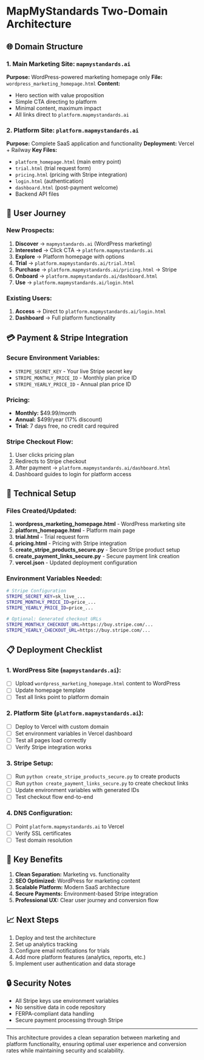 # MapMyStandards Two-Domain Architecture

## 🌐 Domain Structure

### 1. Main Marketing Site: `mapmystandards.ai`
**Purpose:** WordPress-powered marketing homepage only
**File:** `wordpress_marketing_homepage.html`
**Content:**
- Hero section with value proposition
- Simple CTA directing to platform
- Minimal content, maximum impact
- All links direct to `platform.mapmystandards.ai`

### 2. Platform Site: `platform.mapmystandards.ai`
**Purpose:** Complete SaaS application and functionality
**Deployment:** Vercel + Railway
**Key Files:**
- `platform_homepage.html` (main entry point)
- `trial.html` (trial request form)
- `pricing.html` (pricing with Stripe integration)
- `login.html` (authentication)
- `dashboard.html` (post-payment welcome)
- Backend API files

## 🚀 User Journey

### New Prospects:
1. **Discover** → `mapmystandards.ai` (WordPress marketing)
2. **Interested** → Click CTA → `platform.mapmystandards.ai`
3. **Explore** → Platform homepage with options
4. **Trial** → `platform.mapmystandards.ai/trial.html`
5. **Purchase** → `platform.mapmystandards.ai/pricing.html` → Stripe
6. **Onboard** → `platform.mapmystandards.ai/dashboard.html`
7. **Use** → `platform.mapmystandards.ai/login.html`

### Existing Users:
1. **Access** → Direct to `platform.mapmystandards.ai/login.html`
2. **Dashboard** → Full platform functionality

## 💳 Payment & Stripe Integration

### Secure Environment Variables:
- `STRIPE_SECRET_KEY` - Your live Stripe secret key
- `STRIPE_MONTHLY_PRICE_ID` - Monthly plan price ID
- `STRIPE_YEARLY_PRICE_ID` - Annual plan price ID

### Pricing:
- **Monthly:** $49.99/month
- **Annual:** $499/year (17% discount)
- **Trial:** 7 days free, no credit card required

### Stripe Checkout Flow:
1. User clicks pricing plan
2. Redirects to Stripe checkout
3. After payment → `platform.mapmystandards.ai/dashboard.html`
4. Dashboard guides to login for platform access

## 🔧 Technical Setup

### Files Created/Updated:
1. **wordpress_marketing_homepage.html** - WordPress marketing site
2. **platform_homepage.html** - Platform main page
3. **trial.html** - Trial request form
4. **pricing.html** - Pricing with Stripe integration
5. **create_stripe_products_secure.py** - Secure Stripe product setup
6. **create_payment_links_secure.py** - Secure payment link creation
7. **vercel.json** - Updated deployment configuration

### Environment Variables Needed:
```bash
# Stripe Configuration
STRIPE_SECRET_KEY=sk_live_...
STRIPE_MONTHLY_PRICE_ID=price_...
STRIPE_YEARLY_PRICE_ID=price_...

# Optional: Generated checkout URLs
STRIPE_MONTHLY_CHECKOUT_URL=https://buy.stripe.com/...
STRIPE_YEARLY_CHECKOUT_URL=https://buy.stripe.com/...
```

## 📋 Deployment Checklist

### 1. WordPress Site (`mapmystandards.ai`):
- [ ] Upload `wordpress_marketing_homepage.html` content to WordPress
- [ ] Update homepage template
- [ ] Test all links point to platform domain

### 2. Platform Site (`platform.mapmystandards.ai`):
- [ ] Deploy to Vercel with custom domain
- [ ] Set environment variables in Vercel dashboard
- [ ] Test all pages load correctly
- [ ] Verify Stripe integration works

### 3. Stripe Setup:
- [ ] Run `python create_stripe_products_secure.py` to create products
- [ ] Run `python create_payment_links_secure.py` to create checkout links
- [ ] Update environment variables with generated IDs
- [ ] Test checkout flow end-to-end

### 4. DNS Configuration:
- [ ] Point `platform.mapmystandards.ai` to Vercel
- [ ] Verify SSL certificates
- [ ] Test domain resolution

## 🎯 Key Benefits

1. **Clean Separation:** Marketing vs. functionality
2. **SEO Optimized:** WordPress for marketing content
3. **Scalable Platform:** Modern SaaS architecture
4. **Secure Payments:** Environment-based Stripe integration
5. **Professional UX:** Clear user journey and conversion flow

## 📈 Next Steps

1. Deploy and test the architecture
2. Set up analytics tracking
3. Configure email notifications for trials
4. Add more platform features (analytics, reports, etc.)
5. Implement user authentication and data storage

## 🔒 Security Notes

- All Stripe keys use environment variables
- No sensitive data in code repository
- FERPA-compliant data handling
- Secure payment processing through Stripe

---

This architecture provides a clean separation between marketing and platform functionality, ensuring optimal user experience and conversion rates while maintaining security and scalability.
